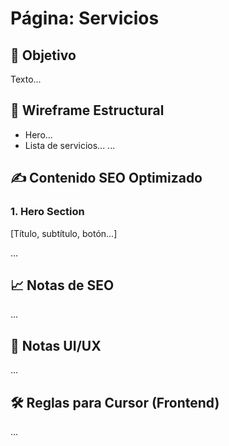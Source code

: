 # Página: Servicios

## 🎯 Objetivo
Texto...

## 🧩 Wireframe Estructural
- Hero...
- Lista de servicios...
...

## ✍️ Contenido SEO Optimizado
### 1. Hero Section
[Título, subtítulo, botón...]

...

## 📈 Notas de SEO
...

## 🎨 Notas UI/UX
...

## 🛠️ Reglas para Cursor (Frontend)
...